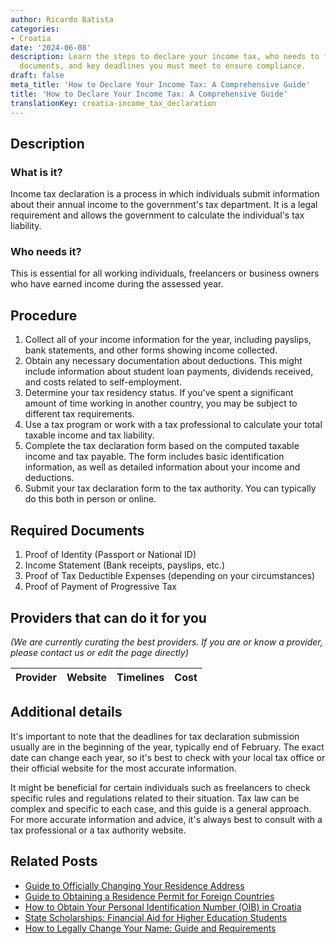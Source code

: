 ```yaml
---
author: Ricardo Batista
categories:
- Croatia
date: '2024-06-08'
description: Learn the steps to declare your income tax, who needs to file, required
  documents, and key deadlines you must meet to ensure compliance.
draft: false
meta_title: 'How to Declare Your Income Tax: A Comprehensive Guide'
title: 'How to Declare Your Income Tax: A Comprehensive Guide'
translationKey: croatia-income_tax_declaration
---
```


## Description
### What is it?
Income tax declaration is a process in which individuals submit information about their annual income to the government's tax department. It is a legal requirement and allows the government to calculate the individual's tax liability. 

### Who needs it?
This is essential for all working individuals, freelancers or business owners who have earned income during the assessed year. 

## Procedure

1. Collect all of your income information for the year, including payslips, bank statements, and other forms showing income collected.
2. Obtain any necessary documentation about deductions. This might include information about student loan payments, dividends received, and costs related to self-employment.
3. Determine your tax residency status. If you've spent a significant amount of time working in another country, you may be subject to different tax requirements.
4. Use a tax program or work with a tax professional to calculate your total taxable income and tax liability.
5. Complete the tax declaration form based on the computed taxable income and tax payable. The form includes basic identification information, as well as detailed information about your income and deductions. 
6. Submit your tax declaration form to the tax authority. You can typically do this both in person or online. 

## Required Documents

1. Proof of Identity (Passport or National ID)
2. Income Statement (Bank receipts, payslips, etc.)
3. Proof of Tax Deductible Expenses (depending on your circumstances)
4. Proof of Payment of Progressive Tax 

## Providers that can do it for you

_(We are currently curating the best providers. If you are or know a provider, please contact us or edit the page directly)_

| Provider        |     Website     |     Timelines    |       Cost      |
| :-------------: | :-------------: |  :-------------: | :-------------: |

## Additional details
It's important to note that the deadlines for tax declaration submission usually are in the beginning of the year, typically end of February. The exact date can change each year, so it's best to check with your local tax office or their official website for the most accurate information.
  
It might be beneficial for certain individuals such as freelancers to check specific rules and regulations related to their situation. Tax law can be complex and specific to each case, and this guide is a general approach. For more accurate information and advice, it's always best to consult with a tax professional or a tax authority website.


## Related Posts

- [Guide to Officially Changing Your Residence Address](https://tramitit.com/guides/croatia/change_of_residence/)
- [Guide to Obtaining a Residence Permit for Foreign Countries](https://tramitit.com/guides/croatia/issuance_of_residence_permit_for_foreigners/)
- [How to Obtain Your Personal Identification Number (OIB) in Croatia](https://tramitit.com/guides/croatia/assignment_of_personal_identification_number_(oib)/)
- [State Scholarships: Financial Aid for Higher Education Students](https://tramitit.com/guides/croatia/application_for_state_scholarships/)
- [How to Legally Change Your Name: Guide and Requirements](https://tramitit.com/guides/croatia/change_of_name/)